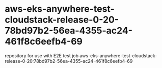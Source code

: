 # aws-eks-anywhere-test-cloudstack-release-0-20-78bd97b2-56ea-4355-ac24-461f8c6eefb4-69
repository for use with E2E test job aws-eks-anywhere-test-cloudstack-release-0-20:78bd97b2-56ea-4355-ac24-461f8c6eefb4-69
